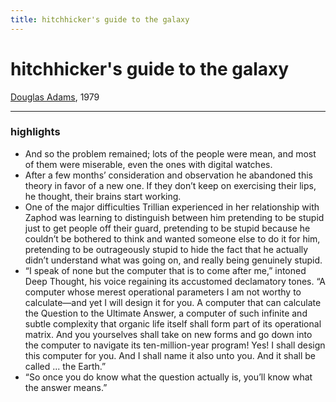 ```yaml
---
title: hitchhicker's guide to the galaxy
---
```


# hitchhicker's guide to the galaxy

[Douglas Adams](https://en.m.wikipedia.org/wiki/The_Hitchhiker%27s_Guide_to_the_Galaxy_(novel)), 1979

---

### highlights
- And so the problem remained; lots of the people were mean, and most of them were miserable, even the ones with digital watches.
- After a few months’ consideration and observation he abandoned this theory in favor of a new one. If they don’t keep on exercising their lips, he thought, their brains start working.
- One of the major difficulties Trillian experienced in her relationship with Zaphod was learning to distinguish between him pretending to be stupid just to get people off their guard, pretending to be stupid because he couldn’t be bothered to think and wanted someone else to do it for him, pretending to be outrageously stupid to hide the fact that he actually didn’t understand what was going on, and really being genuinely stupid.
- “I speak of none but the computer that is to come after me,” intoned Deep Thought, his voice regaining its accustomed declamatory tones. “A computer whose merest operational parameters I am not worthy to calculate—and yet I will design it for you. A computer that can calculate the Question to the Ultimate Answer, a computer of such infinite and subtle complexity that organic life itself shall form part of its operational matrix. And you yourselves shall take on new forms and go down into the computer to navigate its ten-million-year program! Yes! I shall design this computer for you. And I shall name it also unto you. And it shall be called ... the Earth.”
- “So once you do know what the question actually is, you’ll know what the answer means.”
